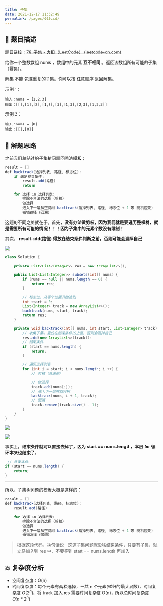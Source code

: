 ```yaml
---
title: 子集
date: 2021-12-17 11:32:49
permalink: /pages/029ccd/
---
```


## 📃 题目描述

题目链接：[78. 子集 - 力扣（LeetCode） (leetcode-cn.com)](https://leetcode-cn.com/problems/subsets/)

给你一个整数数组 nums ，数组中的元素 **互不相同** 。返回该数组所有可能的子集（幂集）。

解集 不能 包含重复的子集。你可以按 任意顺序 返回解集。

示例 1：

```
输入：nums = [1,2,3]
输出：[[],[1],[2],[1,2],[3],[1,3],[2,3],[1,2,3]]
```

示例 2：

```
输入：nums = [0]
输出：[[],[0]]
```

## 🔔 解题思路

之前我们总结过的子集树问题回溯法模板：

```java
result = []
def backtrack(选择列表, 路径, 标志位):
    if 满足结束条件:
        result.add(路径)
        return

    for 选择 in 选择列表:
        排除不合法的选择（剪枝）
        做选择
        进入下一层解空间树 backtrack(选择列表, 路径, 标志位 + 1 等 随机应变)
        撤销选择（回溯）
```

这题的不同之处就在于，首先，**没有办法做剪枝，因为我们就是要遍历整棵树，就是需要所有可能的情况！！！因为子集中的元素个数没有限制！**

其次， **result.add(路径) 得放在结束条件判断之前，否则可能会漏掉自己**

![](https://gitee.com/veal98/images/raw/master/img/20211217113604.png)


```java
class Solution {
    
    private List<List<Integer>> res = new ArrayList<>();

    public List<List<Integer>> subsets(int[] nums) {
        if (nums == null || nums.length == 0) {
            return res;
        }

        // 标志位，从哪个位置开始选取
        int start = 0;
        List<Integer> track = new ArrayList<>();
        backtrack(nums, start, track);
        return res;
    }

    private void backtrack(int[] nums, int start, List<Integer> track) {
        // 收集子集，要放在结束条件的上面，否则会漏掉自己
        res.add(new ArrayList<>(track));
        // 结束条件
        if (start == nums.length) {
            return;
        }

        // 遍历选择列表
        for (int i = start; i < nums.length; i ++) {
            // 剪枝（没法做）

            // 做选择
            track.add(nums[i]);
            // 进入下一层解空间树
            backtrack(nums, i + 1, track);
            // 回溯
            track.remove(track.size() - 1);
        }
    }
}
```

![](https://gitee.com/veal98/images/raw/master/img/20220125112158.png)

![](https://gitee.com/veal98/images/raw/master/img/20211217113625.png)

事实上，**结束条件就可以直接去掉了，因为 start == nums.length，本层 for 循环本来也结束了**。

```java
 // 结束条件
if (start == nums.length) {
    return;
}
```

---

所以，子集树问题的模板大概是这样的：

```java
result = []
def backtrack(选择列表, 路径, 标志位):
    result.add(路径)

    for 选择 in 选择列表:
        排除不合法的选择（剪枝）
        做选择
        进入下一层解空间树 backtrack(选择列表, 路径, 标志位 + 1 等 随机应变)
        撤销选择（回溯）
```

> 根据这段代码，换句话说，这道子集问题就没啥结束条件，只要有子集，就立马加入到 res 中，不要等到 start == nums.length 再加入

## 💥 复杂度分析

- 空间复杂度：O(n)
- 时间复杂度：每个元素有两种选择，一共 n 个元素(递归的最大层数)，时间复杂度 $O(2^n)$，将 track 加入 res 需要时间复杂度 O(n)，所以总时间复杂度 $O(n * 2^n)$


